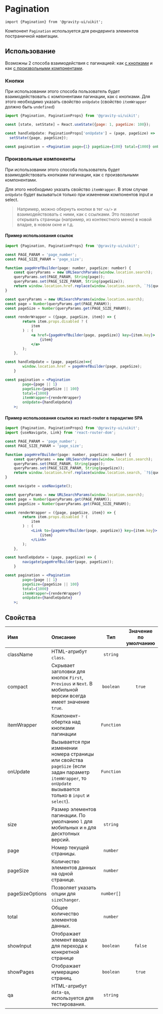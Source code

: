 <!--GITHUB_BLOCK-->

# Pagination

<!--/GITHUB_BLOCK-->

```tsx
import {Pagination} from '@gravity-ui/uikit';
```

Компонент `Pagination` используется для рендеринга элементов постраничной навигации.

## Использование

Возможны 2 способа взаимодействия с пагинацией: как [с кнопками](#кнопки) и как [с произвольными компонентами](#произвольные-компоненты).

### Кнопки

При использовании этого способа пользователь будет взаимодействовать с компонентами пагинации, как с кнопками.
Для этого необходимо указать свойство `onUpdate` (свойство `itemWrapper` должно быть `undefined`)

```jsx
import {Pagination, PaginationProps} from '@gravity-ui/uikit';

const [state, setState] = React.useState({page: 1, pageSize: 100});

const handleUpdate: PaginationProps['onUpdate'] = (page, pageSize) =>
  setState({page, pageSize});

const pagination = <Pagination page={1} pageSize={100} total={1000} onUpdate={handleUpdate} />;
```

### Произвольные компоненты

При использовании этого способа пользователь будет взаимодействовать кнопками пагинации, как с произвольными компонентами.

Для этого необходимо указать свойство `itemWrapper`. В этом случае `onUpdate` будет вызываться только при изменении компонентов input и select.

> Например, можно обернуть кнопки в тег `<a/>` и взаимодействовать с ними, как с ссылками. Это позволит открывать страницы (например, из контекстного меню) в новой владке, в новом окне и т.д.

#### Пример использования ссылок

```jsx
import {Pagination, PaginationProps} from '@gravity-ui/uikit';

const PAGE_PARAM = 'page_number';
const PAGE_SIZE_PARAM = 'page_size';

function pageHrefBuilder(page: number, pageSize: number) {
    const queryParams = new URLSearchParams(window.location.search);
    queryParams.set(PAGE_PARAM, String(page));
    queryParams.set(PAGE_SIZE_PARAM, String(pageSize));
    return window.location.href.replace(window.location.search, `?${queryParams.toString()}`);
}

const queryParams = new URLSearchParams(window.location.search);
const page = Number(queryParams.get(PAGE_PARAM));
const pageSize = Number(queryParams.get(PAGE_SIZE_PARAM));

const renderWrapper = ({page, pageSize, item}) => {
        return item.props.disabled ? (
            item
        ) : (
            <a href={pageHrefBuilder(page, pageSize)} key={item.key}>
                {item}
            </a>
        );
    },

const handleUpdate = (page, pageSize)=>{
        window.location.href = pageHrefBuilder(page, pageSize);
    }

const pagination = <Pagination
        page={page || 1}
        pageSize={pageSize || 100}
        total={1000}
        itemWrapper={renderWrapper}
        onUpdate={handleUpdate}
    >;
```

#### Пример использования ссылок из react-router в парадигме SPA

```jsx
import {Pagination, PaginationProps} from '@gravity-ui/uikit';
import {useNavigate, Link} from 'react-router-dom';

const PAGE_PARAM = 'page_number';
const PAGE_SIZE_PARAM = 'page_size';

function pageHrefBuilder(page: number, pageSize: number) {
    const queryParams = new URLSearchParams(window.location.search);
    queryParams.set(PAGE_PARAM, String(page));
    queryParams.set(PAGE_SIZE_PARAM, String(pageSize));
    return window.location.href.replace(window.location.search, `?${queryParams.toString()}`);
}

const navigate = useNavigate();

const queryParams = new URLSearchParams(window.location.search);
const page = Number(queryParams.get(PAGE_PARAM));
const pageSize = Number(queryParams.get(PAGE_SIZE_PARAM));

const renderWrapper = ({page, pageSize, item}) => {
        return item.props.disabled ? (
            item
        ) : (
            <Link to={pageHrefBuilder(page, pageSize)} key={item.key}>
                {item}
            </Link>
        );
    },

const handleUpdate = (page, pageSize) => {
        navigate(pageHrefBuilder(page, pageSize));
    }

const pagination = <Pagination
        page={page || 1}
        pageSize={pageSize || 100}
        total={1000}
        itemWrapper={renderWrapper}
        onUpdate={handleUpdate}
    >;
```

## Свойства

| Имя             | Описание                                                                                                                                                    |    Тип     | Значение по умолчанию |
| :-------------- | :---------------------------------------------------------------------------------------------------------------------------------------------------------- | :--------: | :-------------------: |
| className       | HTML-атрибут `class`.                                                                                                                                       |  `string`  |                       |
| compact         | Скрывает заголовки для кнопок `First`, `Previous` и `Next`. В мобильной версии всегда имеет значение `true`.                                                | `boolean`  |        `true`         |
| itemWrapper     | Компонент-обертка над кнопками пагинации                                                                                                                    | `Function` |                       |
| onUpdate        | Вызывается при изменении номера страницы или свойства `pageSize` (если задан параметр `itemWrapper`, то `onUpdate` вызывается только в `input` и `select`). | `Function` |                       |
| size            | Размер элементов пагинации. По умолчанию `l` для мобильных и `m` для десктопных версий.                                                                     |  `string`  |                       |
| page            | Номер текущей страницы.                                                                                                                                     |  `number`  |                       |
| pageSize        | Количество элементов данных на одной странице.                                                                                                              |  `number`  |                       |
| pageSizeOptions | Позволяет указать опции для `sizeChanger`.                                                                                                                  | `number[]` |                       |
| total           | Общее количество элементов данных.                                                                                                                          |  `number`  |                       |
| showInput       | Отображает элемент ввода для перехода к конкретной странице                                                                                                 | `boolean`  |        `false`        |
| showPages       | Отображает нумерацию страниц.                                                                                                                               | `boolean`  |        `true`         |
| qa              | HTML-атрибут `data-qa`, используется для тестирования.                                                                                                      |  `string`  |                       |
